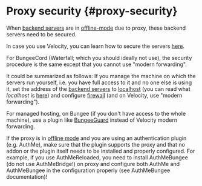 # Proxy security {#proxy-security}
When [backend servers](~backend-server) are in [offline-mode](../general/online-mode.md#offline-mode) due to proxy, these backend servers need to be secured.

In case you use Velocity, you can learn how to secure the servers [here](https://docs.papermc.io/velocity/security).

For BungeeCord (Waterfall; which you should ideally not use), the security procedure is the same except that you cannot use "modern forwarding".

It could be summarized as follows: If you manage the machine on which the servers run yourself, i.e. you have full access to it and no one else is using it, set the address of the [backend servers](~backend-server) to [localhost](https://docs.papermc.io/velocity/security#binding-to-localhost) (you can read what *localhost* is [here](../general/address-ports.md#localhost-address)) and configure [firewall](https://docs.papermc.io/velocity/security#operating-system-firewalls) (and on Velocity, use "modern forwarding").

For managed hosting, on Bungee (if you don't have access to the whole machine), use a plugin like [BungeeGuard](https://www.spigotmc.org/resources/bungeeguard.79601/) instead of Velocity modern forwarding.

If the proxy is in [offline mode](../general/online-mode.md#offline-mode) and you are using an authentication plugin (e.g. AuthMe), make sure that the plugin supports the proxy and that no addon or the plugin itself needs to be installed and properly configured. For example, if you use AuthMeReloaded, you need to install AuthMeBungee (do not use AuthMeBridge!) on proxy and configure both AuthMe and AuthMeBungee in the configuration properly (see AuthMeBungee documentation)!